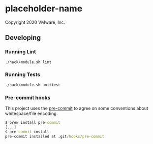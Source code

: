 # placeholder-name

Copyright 2020 VMware, Inc.

## Developing

### Running Lint

```cmd
./hack/module.sh lint
```

### Running Tests

```cmd
./hack/module.sh unittest
```

### Pre-commit hooks

This project uses the [pre-commit] to agree on some conventions about whitespace/file encoding.

```cmd
$ brew install pre-commit
[...]
$ pre-commit install
pre-commit installed at .git/hooks/pre-commit
```

[pre-commit]: https://pre-commit.com/
